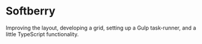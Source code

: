 # Softberry
Improving the layout, developing a grid, setting up a Gulp task-runner, and a little TypeScript functionality.
